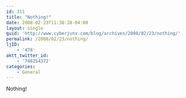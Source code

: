 ```yaml
---
id: 311
title: "Nothing!"
date: 2008-02-23T11:38:28-04:00
layout: single
guid: 'http://www.cyberjunx.com/blog/archives/2008/02/23/nothing/'
permalink: /2008/02/23/nothing/
ljID:
    - '478'
aktt_twitter_id:
    - '748254372'
categories:
    - General
---
```


Nothing!